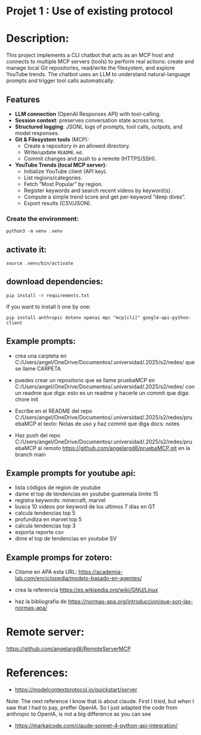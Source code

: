 # Projet 1 : Use of existing protocol

# Description:
This project implements a CLI chatbot that acts as an MCP host and connects to multiple MCP servers (tools) to perform real actions: create and manage local Git repositories, read/write the filesystem, and explore YouTube trends. The chatbot uses an LLM to understand natural-language prompts and trigger tool calls automatically.

## Features
- **LLM connection** (OpenAI Responses API) with tool-calling.
- **Session context**: preserves conversation state across turns.
- **Structured logging**: JSONL logs of prompts, tool calls, outputs, and model responses.
- **Git & Filesystem tools** (MCP):
  - Create a repository in an allowed directory.
  - Write/update `README.md`.
  - Commit changes and push to a remote (HTTPS/SSH).
- **YouTube Trends (local MCP server)**:
  - Initialize YouTube client (API key).
  - List regions/categories.
  - Fetch “Most Popular” by region.
  - Register keywords and search recent videos by keyword(s).
  - Compute a simple trend score and get per-keyword “deep dives”.
  - Export results (CSV/JSON).



### Create the environment:

```
python3 -m venv .venv
```

## activate it:

```
source .venv/bin/activate
```

## download dependencies:

```
pip install -r requirements.txt
```

If you want to install it one by one:
```
pip install anthropic dotenv openai mpc "mcp[cli]" google-api-python-client
```


## Example prompts: 

- crea una carpteta en C:/Users/angel/OneDrive/Documentos/.universidad/.2025/s2/redes/ que se llame CARPETA

- puedes crear un repositorio que se llame pruebaMCP  en C:/Users/angel/OneDrive/Documentos/.universidad/.2025/s2/redes/ con un readme que diga: esto es un readme y hacerle un commit que diga: chore init

- Escribe en el README del repo C:/Users/angel/OneDrive/Documentos/.universidad/.2025/s2/redes/pruebaMCP el texto: Notas de uso y haz commit que diga docs: notes

- Haz push del repo C:/Users/angel/OneDrive/Documentos/.universidad/.2025/s2/redes/pruebaMCP al remoto https://github.com/angelargd8/pruebaMCP.git  en la branch main

## Example prompts for youtube api:
- lista códigos de region de youtube 
- dame el top de tendencias en youtube guatemala limite 15
- registra keywords: minecraft, marvel
- busca 10 videos por keyword de los ultimos 7 días en GT
- calcula tendencias top 5
- profundiza en marvel top 5
- calcula tendencias top 3
- exporta reporte csv
- dime el top de tendencias en youtube SV

## Example promps for zotero:
- Citame en APA esta URL: https://academia-lab.com/enciclopedia/modelo-basado-en-agentes/

- crea la referencia https://es.wikipedia.org/wiki/GNU/Linux

- haz la bibliografia de https://normas-apa.org/introduccion/que-son-las-normas-apa/


# Remote server: 
https://github.com/angelargd8/RemoteServerMCP 



# References: 
- https://modelcontextprotocol.io/quickstart/server

Note: The next reference I know that is about claude. First I tried, but when I saw that I had to pay, preffer OpenIA. So I just adapted the code from anthropic to OpenIA, is not a big difference as you can see
- https://markaicode.com/claude-sonnet-4-python-api-integration/

